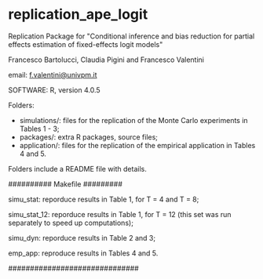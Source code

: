 # replication_ape_logit

Replication Package for "Conditional inference and bias reduction for partial
effects estimation of fixed-effects logit models"

Francesco Bartolucci, Claudia Pigini and Francesco Valentini

email: f.valentini@univpm.it

SOFTWARE: R, version 4.0.5

Folders:

- simulations/: files for the replication of the Monte Carlo experiments in Tables 1 - 3;
- packages/: extra R packages, source files;
- application/: files for the replication of the empirical application in Tables 4 and 5.

Folders include a README file with details.

########## Makefile #########

simu_stat: reporduce results in Table 1, for T = 4 and T = 8;

simu_stat_12: reporduce results in Table 1, for T = 12 (this set was run separately to speed up computations);

simu_dyn: reporduce results in Table 2 and 3;

emp_app: reproduce results in Tables 4 and 5.

##############################
